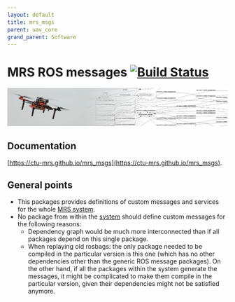 ```yaml
---
layout: default
title: mrs_msgs
parent: uav_core
grand_parent: Software
---
```

# MRS ROS messages [![Build Status](https://travis-ci.com/ctu-mrs/mrs_msgs.svg?branch=master)](https://travis-ci.com/ctu-mrs/mrs_msgs)

![](fig/thumbnail.jpg)

## Documentation

[https://ctu-mrs.github.io/mrs_msgs](https://ctu-mrs.github.io/mrs_msgs).

## General points

* This packages provides definitions of custom messages and services for the whole [MRS system](https://github.com/ctu-mrs/mrs_uav_system).
* No package from within the [system](https://github.com/ctu-mrs/mrs_uav_system) should define custom messages for the following reasons:
  * Dependency graph would be much more interconnected than if all packages depend on this single package.
  * When replaying old rosbags: the only package needed to be compiled in the particular version is this one (which has no other dependencies other than the generic ROS message packages). On the other hand, if all the packages within the system generate the messages, it might be complicated to make them compile in the particular version, given their dependencies might not be satisfied anymore. 
